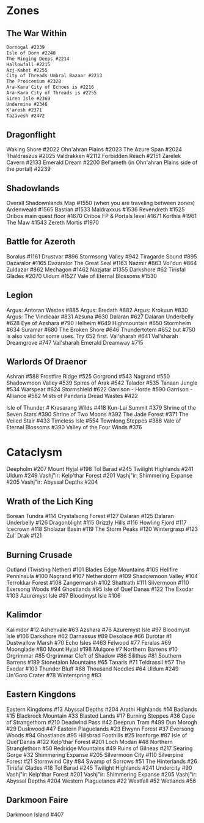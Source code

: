 # Zones

## The War Within
```markdown
Dornogal #2339
Isle of Dorn #2248
The Ringing Deeps #2214
Hallowfall #2215
Azj-Kahet #2255
City of Threads Umbral Bazaar #2213
The Proscenium #2328
Ara-Kara City of Echoes is #2216
Ara-Kara City of Threads is #2255
Siren Isle #2369
Undermine #2346
K'aresh #2371
Tazavesh #2472
```

## Dragonflight
Waking Shore #2022
Ohn'ahran Plains #2023
The Azure Span #2024
Thaldraszus #2025
Valdrakken #2112
Forbidden Reach #2151
Zarelek Cavern #2133
Emerald Dream #2200
Bel'ameth (in Ohn'ahran Plains side of the portal) #2239

## Shadowlands
Overall Shadownlands Map #1550 (when you are traveling between zones)
Ardenweald #1565
Bastian #1533
Maldraxxus #1536
Revendreth #1525
Oribos main quest floor #1670
Oribos FP & Portals level #1671
Korthia #1961
The Maw #1543
Zereth Mortis #1970

## Battle for Azeroth
Boralus #1161
Drustvar #896
Stormsong Valley #942
Tiragarde Sound #895
Dazaralor #1165
Dazaralor The Great Seal #1163
Nazmir #863
Vol'dun #864
Zuldazar #862
Mechagon #1462
Nazjatar #1355
Darkshore #62
Tirisfal Glades #2070
Uldum #1527
Vale of Eternal Blossoms #1530

## Legion
Argus: Antoran Wastes #885
Argus: Eredath #882
Argus: Krokuun #830
Argus: The Vindicaar #831
Azsuna #630
Dalaran #627
Dalaran Underbelly #628
Eye of Azshara #790
Helheim #649
Highmountain #650
Stormheim #634
Suramar #680
The Broken Shore #646
Thundertotem #652 but #750 is also valid for some uses. Try 652 first.
Val'sharah #641
Val'sharah Dreamgrove #747
Val'sharah Emerald Dreamway #715

## Warlords Of Draenor
Ashran #588
Frostfire Ridge #525
Gorgrond #543
Nagrand #550
Shadowmoon Valley #539
Spires of Arak #542
Talador #535
Tanaan Jungle #534
Warspear #624
Stormshield #622
Garrison - Horde #590
Garrison - Alliance #582
Mists of Pandaria
Dread Wastes #422

Isle of Thunder #
Krasarang Wilds #418
Kun-Lai Summit #379
Shrine of the Seven Stars #390
Shrine of Two Moons #392
The Jade Forest #371
The Veiled Stair #433
Timeless Isle #554
Townlong Steppes #388
Vale of Eternal Blossoms #390
Valley of the Four Winds #376

# Cataclysm
Deepholm #207
Mount Hyjal #198
Tol Barad #245
Twilight Highlands #241
Uldum #249
Vashj"ir: Kelp'thar Forest #201
Vashj"ir: Shimmering Expanse #205
Vashj"ir: Abyssal Depths #204

## Wrath of the Lich King
Borean Tundra #114
Crystalsong Forest #127
Dalaran #125
Dalaran Underbelly #126
Dragonblight #115
Grizzly Hills #116
Howling Fjord #117
Icecrown #118
Sholazar Basin #119
The Storm Peaks #120
Wintergrasp #123
Zul' Drak #121

## Burning Crusade
Outland (Twisting Nether) #101
Blades Edge Mountains #105
Hellfire Penninsula #100
Nagrand #107
Netherstorm #109
Shadowmoon Valley #104
Terrokkar Forest #108
Zangermarsh #102
Shattrath #111
Silvermoon #110
Eversong Woods #94
Ghostlands #95
Isle of Quel'Danas #122
The Exodar #103
Azuremyst Isle #97
Bloodmyst Isle #106

## Kalimdor
Kalimdor #12
Ashenvale #63
Azshara #76
Azuremyst Isle #97
Bloodmyst Isle #106
Darkshore #62
Darnassus #89
Desolace #66
Durotar #1
Dustwallow Marsh #70
Echo Isles #463
Felwood #77
Feralas #69
Moonglade #80
Mount Hyjal #198
Mulgore #7
Northern Barrens #10
Orgrimmar #85
Orgrimmar Cleft of Shadow #86
Silithus #81
Southern Barrens #199
Stonetalon Mountains #65
Tanaris #71
Teldrassil #57
The Exodar #103
Thunder Bluff #88
Thousand Needles #64
Uldum #249
Un'Goro Crater #78
Winterspring #83

## Eastern Kingdons
Eastern Kingdoms #13
Abyssal Depths #204
Arathi Highlands #14
Badlands #15
Blackrock Mountain #33
Blasted Lands #17
Burning Steppes #36
Cape of Strangethorn #210
Deadwind Pass #42
Deeprun Tram #499
Dun Morogh #29
Duskwood #47
Eastern Plaguelands #23
Elwynn Forest #37
Eversong Woods #94
Ghostlands #95
Hillsbrad Foothills #25
Ironforge #87
Isle of Quel'Danas #122
Kelp'thar Forest #201
Loch Modan #48
Northern Stranglethorn #50
Redridge Mountains #49
Ruins of Gilneas #217
Searing Gorge #32
Shimmering Expanse #205
Silvermoon City #110
Silverpine Forest #21
Stormwind City #84
Swamp of Sorrows #51
The Hinterlands #26
Tirisfal Glades #18
Tol Barad #245
Twilight Highlands #241
Undercity #90
Vashj"ir: Kelp'thar Forest #201
Vashj"ir: Shimmering Expanse #205
Vashj"ir: Abyssal Depths #204
Western Plaguelands #22
Westfall #52
Wetlands #56

## Darkmoon Faire
Darkmoon Island #407
